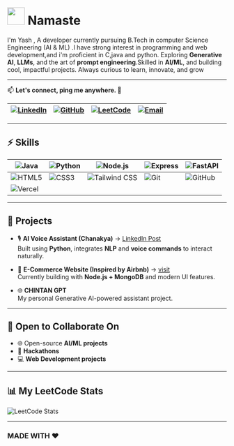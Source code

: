 # <img src="https://media.giphy.com/media/hvRJCLFzcasrR4ia7z/giphy.gif" width="40px"> Namaste



 I'm Yash , A developer currently pursuing B.Tech in computer Science Engineering (AI & ML) .I have strong interest in programming and web development,and i'm proficient in C,java and python. Exploring **Generative AI**, **LLMs**, and the art of **prompt engineering**.Skilled in  **AI/ML**, and building cool, impactful projects. Always curious to learn, innovate, and grow

---

📫 **Let's connect, ping me anywhere. 🤝**

| [![LinkedIn](https://img.shields.io/badge/LinkedIn-0A66C2?style=flat\&logo=linkedin\&logoColor=white)](https://www.linkedin.com/in/yash-awasthi-a7aa5b334/) | [![GitHub](https://img.shields.io/badge/GitHub-333?style=flat\&logo=github\&logoColor=white)](https://github.com/Yashjs10) | [![LeetCode](https://img.shields.io/badge/LeetCode-FFA116?style=flat\&logo=leetcode\&logoColor=white)](https://leetcode.com/u/yashawasthi25) | [![Email](https://img.shields.io/badge/Email-D14836?style=flat\&logo=gmail\&logoColor=white)](mailto:yashawasthi854@gmail.com) |
| ----------------------------------------------------------------------------------------------------------------------------------------------------------- | -------------------------------------------------------------------------------------------------------------------------- | -------------------------------------------------------------------------------------------------------------------------------------------- | ------------------------------------------------------------------------------------------------------------------------------ |

---

## ⚡ Skills

| ![Java](https://img.shields.io/badge/Java-ED8B00?style=flat\&logo=java\&logoColor=white)       | ![Python](https://img.shields.io/badge/Python-3776AB?style=flat\&logo=python\&logoColor=white) | ![Node.js](https://img.shields.io/badge/Node.js-339933?style=flat\&logo=nodedotjs\&logoColor=white)             | ![Express](https://img.shields.io/badge/Express.js-000000?style=flat\&logo=express\&logoColor=white) | ![FastAPI](https://img.shields.io/badge/FastAPI-009688?style=flat\&logo=fastapi\&logoColor=white) |
| ---------------------------------------------------------------------------------------------- | ---------------------------------------------------------------------------------------------- | --------------------------------------------------------------------------------------------------------------- | ---------------------------------------------------------------------------------------------------- | ------------------------------------------------------------------------------------------------- |
| ![HTML5](https://img.shields.io/badge/HTML5-E34F26?style=flat\&logo=html5\&logoColor=white)    | ![CSS3](https://img.shields.io/badge/CSS3-1572B6?style=flat\&logo=css3\&logoColor=white)       | ![Tailwind CSS](https://img.shields.io/badge/Tailwind_CSS-06B6D4?style=flat\&logo=tailwindcss\&logoColor=white) | ![Git](https://img.shields.io/badge/Git-F05032?style=flat\&logo=git\&logoColor=white)                | ![GitHub](https://img.shields.io/badge/GitHub-181717?style=flat\&logo=github\&logoColor=white)    |
| ![Vercel](https://img.shields.io/badge/Vercel-000000?style=flat\&logo=vercel\&logoColor=white) |                                                                                                |                                                                                                                 |                                                                                                      |                                                                                                   |


---

## 🚀 Projects

- 🎙️ **AI Voice Assistant (Chanakya)** → [LinkedIn Post](https://www.linkedin.com/posts/yash-awasthi-a7aa5b334_ai-voiceassistant-nvidia-activity-7319263848144801792-2OTd)  
  Built using **Python**, integrates **NLP** and **voice commands** to interact naturally.

- 🛒 **E-Commerce Website (Inspired by Airbnb)** → [visit](https://wanderlust-kwz3.onrender.com/listings)  
  Currently building with **Node.js + MongoDB** and modern UI features.

- 🌐 **CHINTAN GPT**  
  My personal Generative AI-powered assistant project.

---

## 🤝 Open to Collaborate On

- 🌐 Open-source **AI/ML projects**  
- 🧠 **Hackathons** 
- 💻 **Web Development projects**   

---

## 📊 My LeetCode Stats

![LeetCode Stats](https://leetcard.jacoblin.cool/yashawasthi25?theme=dark&font=Baloo&ext=heatmap)

---

### MADE WITH ❤️ 
